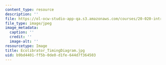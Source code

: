 ```yaml
---
content_type: resource
description: ''
file: https://ol-ocw-studio-app-qa.s3.amazonaws.com/courses/20-020-introduction-to-biological-engineering-design-spring-2009/b9bd4401ff5b0de0d1fe644d7f364503_Ecolibrator_TimingDiagram.jpg
file_type: image/jpeg
image_metadata:
  caption: ''
  credit: ''
  image-alt: ''
resourcetype: Image
title: Ecolibrator_TimingDiagram.jpg
uid: b9bd4401-ff5b-0de0-d1fe-644d7f364503
---
```

